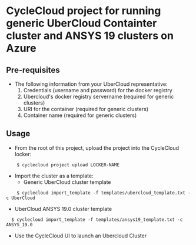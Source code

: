 # CycleCloud project for running generic UberCloud Containter cluster and ANSYS 19 clusters on Azure

## Pre-requisites
- The following information from your UberCloud representative:
    1. Credentials (username and password) for the docker registry
    2. Ubercloud's docker registry servername (required for generic clusters)
    3. URI for the container (required for generic clusters)
    4. Container name (required for generic clusters)

## Usage
- From the root of this project, upload the project into the CycleCloud locker:
```
    $ cyclecloud project upload LOCKER-NAME
```

- Import the cluster as a template:
  - Generic UberCloud cluster template
```
    $ cyclecloud import_template -f templates/ubercloud_template.txt -c UberCloud
```
  - UberCloud ANSYS 19.0 cluster template
```
  $ cyclecloud import_template -f templates/ansys19_template.txt -c ANSYS_19.0
```
- Use the CycleCloud UI to launch an Ubercloud Cluster
